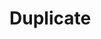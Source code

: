 # Duplicate

```{include} /book/6 optics/6H polarisation/6H20 Reflection/6H2001 Brewsters Angle/6H2001.md
```
 